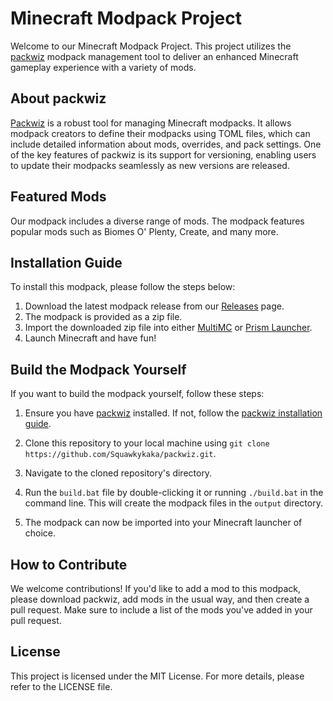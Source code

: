 # Minecraft Modpack Project

Welcome to our Minecraft Modpack Project. This project utilizes the 
[packwiz](https://github.com/packwiz/packwiz) modpack management tool 
to deliver an enhanced Minecraft gameplay experience with a variety of 
mods.

## About packwiz

[Packwiz](https://github.com/packwiz/packwiz) is a robust tool for 
managing Minecraft modpacks. It allows modpack creators to define their 
modpacks using TOML files, which can include detailed information about
 mods, overrides, and pack settings. One of the key features of packwiz 
 is its support for versioning, enabling users to update their modpacks 
 seamlessly as new versions are released.

## Featured Mods

Our modpack includes a diverse range of mods. The modpack features 
popular mods such as Biomes O' Plenty, Create, and many more.

## Installation Guide

To install this modpack, please follow the steps below:

1. Download the latest modpack release from our [Releases](https://github.com/Squawkykaka/packwiz/releases) page. 
2. The modpack is provided as a zip file.
3. Import the downloaded zip file into either [MultiMC](https://multimc.org/) or [Prism Launcher](https://prismlauncher.org/).
4. Launch Minecraft and have fun!

## Build the Modpack Yourself

If you want to build the modpack yourself, follow these steps:

1. Ensure you have [packwiz](https://github.com/packwiz/packwiz) installed. If not, follow the [packwiz installation guide](https://github.com/packwiz/packwiz#installation).

2. Clone this repository to your local machine using `git clone https://github.com/Squawkykaka/packwiz.git`.

3. Navigate to the cloned repository's directory.

4. Run the `build.bat` file by double-clicking it or running `./build.bat` in the command line. This will create the modpack files in the `output` directory.

5. The modpack can now be imported into your Minecraft launcher of choice.

## How to Contribute

We welcome contributions! If you'd like to add a mod to this modpack, 
please download packwiz, add mods in the usual way, and then create a 
pull request. Make sure to include a list of the mods you've added in 
your pull request.

## License

This project is licensed under the MIT License. For more details, 
please refer to the LICENSE file.